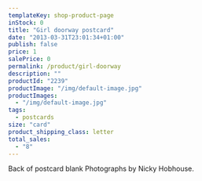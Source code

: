 ```yaml
---
templateKey: shop-product-page
inStock: 0
title: "Girl doorway postcard"
date: "2013-03-31T23:01:34+01:00"
publish: false
price: 1
salePrice: 0
permalink: /product/girl-doorway
description: ""
productId: "2239"
productImage: "/img/default-image.jpg"
productImages:
  - "/img/default-image.jpg"
tags:
  - postcards
size: "card"
product_shipping_class: letter
total_sales:
  - "8"
---
```


Back of postcard blank Photographs by Nicky Hobhouse.
